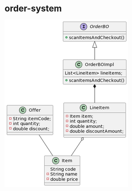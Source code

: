 # order-system

![Order-System](https://github.com/pramodpatwawork/order-system/blob/master/order-system.png)
